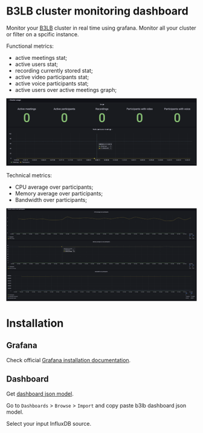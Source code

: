 # B3LB cluster monitoring dashboard

Monitor your [B3LB](https://github.com/SLedunois/b3lb) cluster in real time using grafana. Monitor all your cluster or filter on a spcific instance.

Functional metrics:
- active meetings stat;
- active users stat;
- recording currently stored stat;
- active video participants stat;
- active voice participants stat;
- active users over active meetings graph;

<p align="center">
<img src="assets/cluster_usage.png" alt="Cluster usage" />
</p>

Technical metrics:
- CPU average over participants;
- Memory average over participants;
- Bandwidth over participants;

<p align="center">
<img src="assets/cluster_metrics.png" alt="Cluster metrics" />
</p>

# Installation
## Grafana
Check official [Grafana installation documentation](https://grafana.com/docs/grafana/latest/).

## Dashboard
Get [dashboard json model](https://github.com/SLedunois/b3lb-cluster-monitoring/blob/main/grafana/B3LB%20cluster%20monitoring.json).

Go to `Dashboards` > `Browse` > `Import` and copy paste b3lb dashboard json model.

Select your input InfluxDB source.